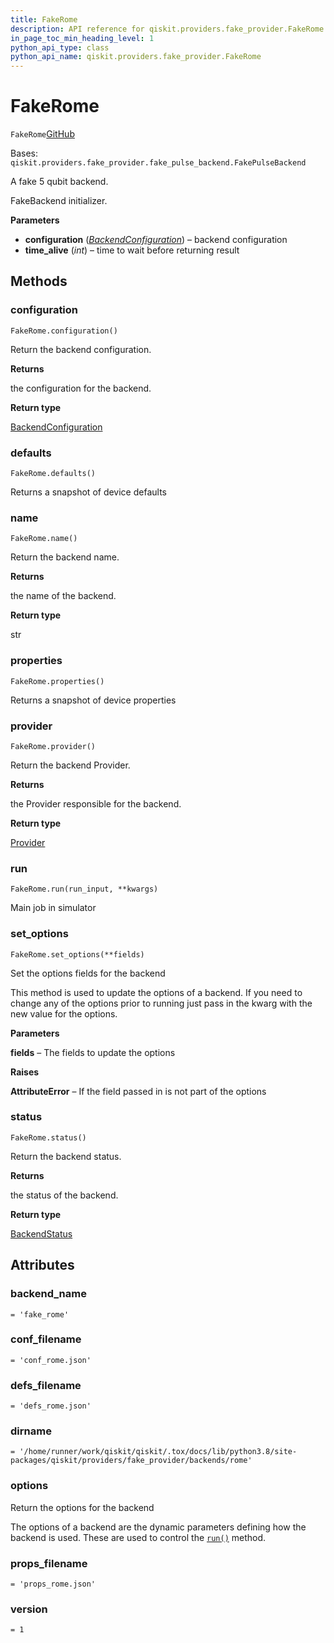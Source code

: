 ```yaml
---
title: FakeRome
description: API reference for qiskit.providers.fake_provider.FakeRome
in_page_toc_min_heading_level: 1
python_api_type: class
python_api_name: qiskit.providers.fake_provider.FakeRome
---
```


# FakeRome

<span id="qiskit.providers.fake_provider.FakeRome" />

`FakeRome`[GitHub](https://github.com/qiskit/qiskit/tree/stable/0.41/qiskit/providers/fake_provider/backends/rome/fake_rome.py "view source code")

Bases: `qiskit.providers.fake_provider.fake_pulse_backend.FakePulseBackend`

A fake 5 qubit backend.

FakeBackend initializer.

**Parameters**

*   **configuration** ([*BackendConfiguration*](qiskit.providers.models.BackendConfiguration "qiskit.providers.models.BackendConfiguration")) – backend configuration
*   **time\_alive** (*int*) – time to wait before returning result

## Methods

### configuration

<span id="qiskit.providers.fake_provider.FakeRome.configuration" />

`FakeRome.configuration()`

Return the backend configuration.

**Returns**

the configuration for the backend.

**Return type**

[BackendConfiguration](qiskit.providers.models.BackendConfiguration "qiskit.providers.models.BackendConfiguration")

### defaults

<span id="qiskit.providers.fake_provider.FakeRome.defaults" />

`FakeRome.defaults()`

Returns a snapshot of device defaults

### name

<span id="qiskit.providers.fake_provider.FakeRome.name" />

`FakeRome.name()`

Return the backend name.

**Returns**

the name of the backend.

**Return type**

str

### properties

<span id="qiskit.providers.fake_provider.FakeRome.properties" />

`FakeRome.properties()`

Returns a snapshot of device properties

### provider

<span id="qiskit.providers.fake_provider.FakeRome.provider" />

`FakeRome.provider()`

Return the backend Provider.

**Returns**

the Provider responsible for the backend.

**Return type**

[Provider](qiskit.providers.Provider "qiskit.providers.Provider")

### run

<span id="qiskit.providers.fake_provider.FakeRome.run" />

`FakeRome.run(run_input, **kwargs)`

Main job in simulator

### set\_options

<span id="qiskit.providers.fake_provider.FakeRome.set_options" />

`FakeRome.set_options(**fields)`

Set the options fields for the backend

This method is used to update the options of a backend. If you need to change any of the options prior to running just pass in the kwarg with the new value for the options.

**Parameters**

**fields** – The fields to update the options

**Raises**

**AttributeError** – If the field passed in is not part of the options

### status

<span id="qiskit.providers.fake_provider.FakeRome.status" />

`FakeRome.status()`

Return the backend status.

**Returns**

the status of the backend.

**Return type**

[BackendStatus](qiskit.providers.models.BackendStatus "qiskit.providers.models.BackendStatus")

## Attributes

<span id="qiskit.providers.fake_provider.FakeRome.backend_name" />

### backend\_name

`= 'fake_rome'`

<span id="qiskit.providers.fake_provider.FakeRome.conf_filename" />

### conf\_filename

`= 'conf_rome.json'`

<span id="qiskit.providers.fake_provider.FakeRome.defs_filename" />

### defs\_filename

`= 'defs_rome.json'`

<span id="qiskit.providers.fake_provider.FakeRome.dirname" />

### dirname

`= '/home/runner/work/qiskit/qiskit/.tox/docs/lib/python3.8/site-packages/qiskit/providers/fake_provider/backends/rome'`

<span id="qiskit.providers.fake_provider.FakeRome.options" />

### options

Return the options for the backend

The options of a backend are the dynamic parameters defining how the backend is used. These are used to control the [`run()`](qiskit.providers.fake_provider.FakeRome#run "qiskit.providers.fake_provider.FakeRome.run") method.

<span id="qiskit.providers.fake_provider.FakeRome.props_filename" />

### props\_filename

`= 'props_rome.json'`

<span id="qiskit.providers.fake_provider.FakeRome.version" />

### version

`= 1`

